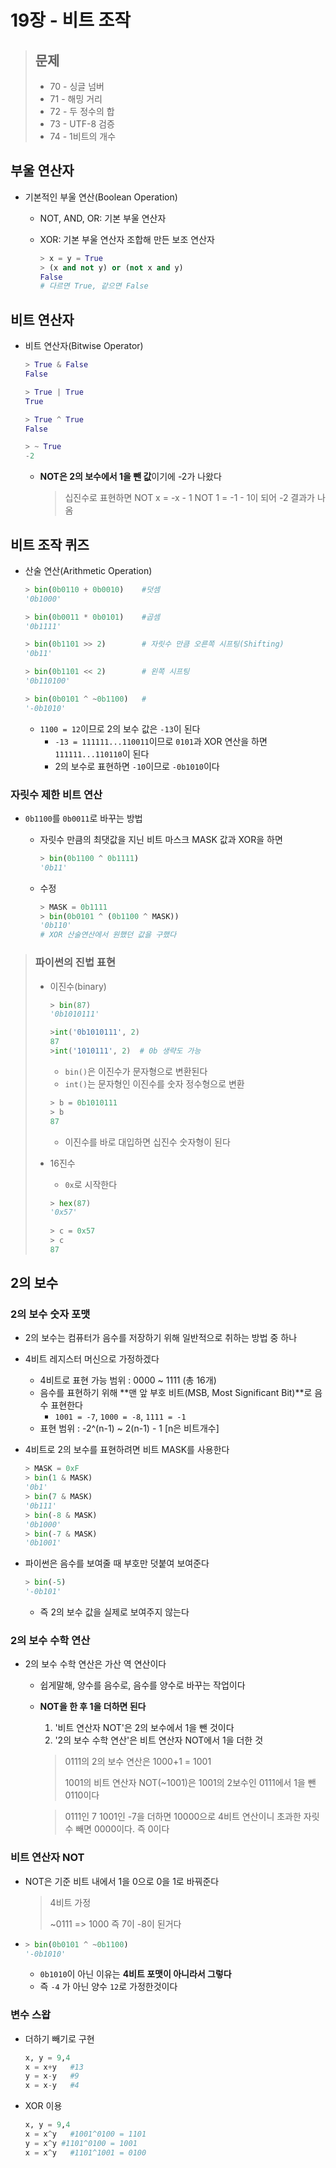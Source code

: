 # 19장 - 비트 조작

> ## 문제
>
> - 70 - 싱글 넘버
> - 71 - 해밍 거리
> - 72 - 두 정수의 합
> - 73 - UTF-8 검증
> - 74 - 1비트의 개수

## 부울 연산자

- 기본적인 부울 연산(Boolean Operation)

  - NOT, AND, OR: 기본 부울 연산자

  - XOR: 기본 부울 연산자 조합해 만든 보조 연산자

    ```python
    > x = y = True
    > (x and not y) or (not x and y)
    False
    # 다르면 True, 같으면 False
    ```

## 비트 연산자

- 비트 연산자(Bitwise Operator)

  ```python
  > True & False
  False
  
  > True | True
  True
  
  > True ^ True
  False
  
  > ~ True
  -2
  ```

  - **NOT은 2의 보수에서 1을 뺀 값**이기에 -2가 나왔다

    > 십진수로 표현하면
    > NOT x = -x - 1
    > NOT 1 = -1 - 1이 되어 -2 결과가 나옴

## 비트 조작 퀴즈

- 산술 연산(Arithmetic Operation)

  ```python
  > bin(0b0110 + 0b0010)	#덧셈
  '0b1000'
  
  > bin(0b0011 * 0b0101)	#곱셈
  '0b1111'
  
  > bin(0b1101 >> 2)		# 자릿수 만큼 오른쪽 시프팅(Shifting)
  '0b11'
  
  > bin(0b1101 << 2)		# 왼쪽 시프팅
  '0b110100'
  
  > bin(0b0101 ^ ~0b1100)	# 
  '-0b1010'
  ```

  - `1100 = 12`이므로 2의 보수 값은 `-13`이 된다
    - `-13 = 111111...110011`이므로 `0101`과 XOR 연산을 하면 `111111...110110`이 된다
    - 2의 보수로 표현하면 `-10`이므로 `-0b1010`이다

### 자릿수 제한 비트 연산

- `0b1100`를 `0b0011`로 바꾸는 방법

  - 자릿수 만큼의 최댓값을 지닌 비트 마스크 MASK 값과 XOR을 하면

    ```python
    > bin(0b1100 ^ 0b1111)
    '0b11'
    ```

  - 수정

    ```python
    > MASK = 0b1111
    > bin(0b0101 ^ (0b1100 ^ MASK))
    '0b110'
    # XOR 산술연산에서 원했던 값을 구했다 
    ```

> ### 파이썬의 진법 표현
>
> - 이진수(binary)
>
>   ```python
>   > bin(87)
>   '0b1010111'
>   
>   >int('0b1010111', 2)
>   87
>   >int('1010111', 2)	# 0b 생략도 가능
>   ```
>
>   - `bin()`은 이진수가 문자형으로 변환된다
>   - `int()`는 문자형인 이진수를 숫자 정수형으로 변환
>
>   ```python
>   > b = 0b1010111
>   > b
>   87
>   ```
>
>   - 이진수를 바로 대입하면 십진수 숫자형이 된다
>
> - 16진수
>
>   - `0x`로 시작한다
>
>   ```python
>   > hex(87)
>   '0x57'
>     
>   > c = 0x57
>   > c
>   87
>   ```



## 2의 보수

### 2의 보수 숫자 포맷

- 2의 보수는 컴퓨터가 음수를 저장하기 위해 일반적으로 취하는 방법 중 하나

- 4비트 레지스터 머신으로 가정하겠다

  - 4비트로 표현 가능 범위 : 0000 ~ 1111 (총 16개)
  - 음수를 표현하기 위해 **맨 앞 부호 비트(MSB, Most Significant Bit)**로 음수 표현한다
    - `1001 = -7`, `1000 = -8`, `1111 = -1`
  - 표현 범위 : -2^(n-1) ~ 2(n-1) - 1  [n은 비트개수]

- 4비트로 2의 보수를 표현하려면 비트 MASK를 사용한다

  ```python
  > MASK = 0xF
  > bin(1 & MASK)
  '0b1'
  > bin(7 & MASK)
  '0b111'
  > bin(-8 & MASK)
  '0b1000'
  > bin(-7 & MASK)
  '0b1001'
  ```

- 파이썬은 음수를 보여줄 때 부호만 덧붙여 보여준다

  ```python
  > bin(-5)
  '-0b101'
  ```

  - 즉 2의 보수 값을 실제로 보여주지 않는다

### 2의 보수 수학 연산

- 2의 보수 수학 연산은 가산 역 연산이다

  - 쉽게말해, 양수를 음수로, 음수를 양수로 바꾸는 작업이다

  - **NOT을 한 후 1을 더하면 된다**

    1. '비트 연산자 NOT'은 2의 보수에서 1을 뺀 것이다
    2. '2의 보수 수학 연산'은 비트 연산자 NOT에서 1을 더한 것

    > 0111의 2의 보수 연산은 1000+1 = 1001
    >
    > 1001의 비트 연산자 NOT(~1001)은 1001의 2보수인 0111에서 1을 뺀 0110이다

    > 0111인 7
    > 1001인 -7을 더하면
    > 10000으로 4비트 연산이니 초과한 자릿수 빼면 0000이다. 즉 0이다

### 비트 연산자 NOT

- NOT은 기준 비트 내에서 1을 0으로 0을 1로 바꿔준다

  > 4비트 가정
  >
  > ~0111 => 1000 즉 7이 -8이 된거다

- ```python
  > bin(0b0101 ^ ~0b1100)
  '-0b1010'
  ```

  - `0b1010`이 아닌 이유는 **4비트 포맷이 아니라서 그렇다**
  - 즉 `-4` 가 아닌 양수 `12`로 가정한것이다



### 변수 스왑

- 더하기 빼기로 구현

  ```python
  x, y = 9,4
  x = x+y	#13
  y = x-y	#9
  x = x-y	#4
  ```

- XOR 이용

  ```python
  x, y = 9,4
  x = x^y	#1001^0100 = 1101
  y = x^y #1101^0100 = 1001
  x = x^y	#1101^1001 = 0100
  ```

  